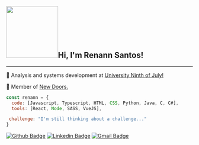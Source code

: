 <h2><img src="https://images.uncyc.org/pt/thumb/4/4a/Kenshin_Yintei.gif/300px-Kenshin_Yintei.gif" width="140"><b>Hi, I'm Renann Santos!</b></h2>
<hr>

<p> 🏫 Analysis and systems development at <a href="https://www.uninove.br/">University Ninth of July!</a></p>
<p> 🤝 Member of <a href="https://github.com/NewDoors2">New Doors.</a></p>

```javascript
const renann = {
  code: [Javascript, Typescript, HTML, CSS, Python, Java, C, C#],
  tools: [React, Node, SASS, VueJS],

 challenge: "I'm still thinking about a challenge..."
}
```

[![Github Badge](https://img.shields.io/badge/-Github-000?style=flat-square&logo=GitHub&logoColor=white&link=https://github.com/Renann1)](https://github.com/Renann1)
[![Linkedin Badge](https://img.shields.io/badge/-LinkedIn-blue?style=flat-square&logo=Linkedin&logoColor=white&link=https://www.linkedin.com/in/renann-santos//)](https://www.linkedin.com/in/renann-santos/)
[![Gmail Badge](https://img.shields.io/badge/renannlima0@gmail.com-3f4961?style=flat-square&labelColor=3f4961&logo=Gmail&logoColor=white&link=mailto:renannlima0@gmail.com)](mailto:renannlima0@gmail.com)
